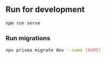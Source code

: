 ## Run for development
```bash
npm run serve
```

### Run migrations
```bash
npx prisma migrate dev --name [NAME]
```

